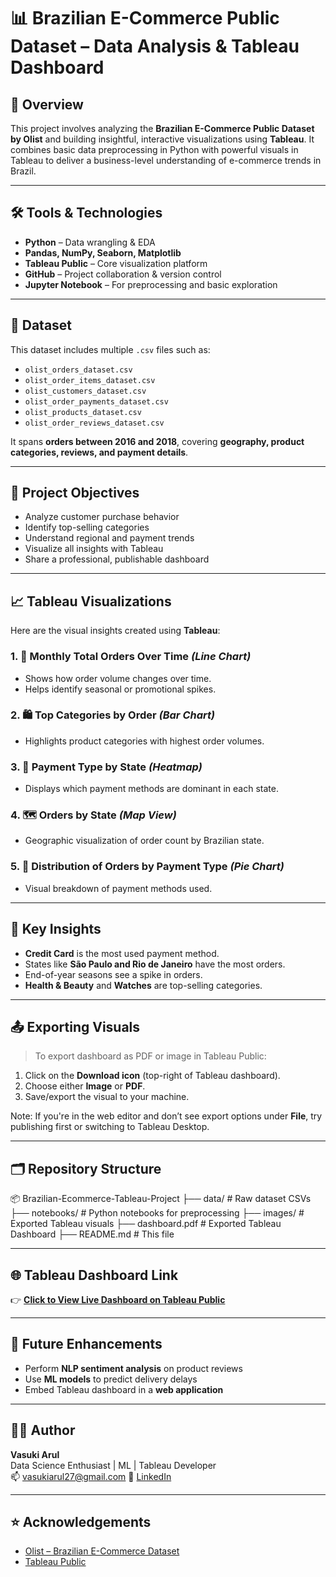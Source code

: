# 📊 Brazilian E-Commerce Public Dataset – Data Analysis & Tableau Dashboard


## 👋 Overview
This project involves analyzing the **Brazilian E-Commerce Public Dataset by Olist** and building insightful, interactive visualizations using **Tableau**. It combines basic data preprocessing in Python with powerful visuals in Tableau to deliver a business-level understanding of e-commerce trends in Brazil.

---

## 🛠 Tools & Technologies

- **Python** – Data wrangling & EDA
- **Pandas, NumPy, Seaborn, Matplotlib**
- **Tableau Public** – Core visualization platform
- **GitHub** – Project collaboration & version control
- **Jupyter Notebook** – For preprocessing and basic exploration

---

## 📁 Dataset

This dataset includes multiple `.csv` files such as:

- `olist_orders_dataset.csv`
- `olist_order_items_dataset.csv`
- `olist_customers_dataset.csv`
- `olist_order_payments_dataset.csv`
- `olist_products_dataset.csv`
- `olist_order_reviews_dataset.csv`

It spans **orders between 2016 and 2018**, covering **geography, product categories, reviews, and payment details**.

---

## 🎯 Project Objectives

- Analyze customer purchase behavior
- Identify top-selling categories
- Understand regional and payment trends
- Visualize all insights with Tableau
- Share a professional, publishable dashboard

---

## 📈 Tableau Visualizations

Here are the visual insights created using **Tableau**:

### 1. 📅 Monthly Total Orders Over Time *(Line Chart)*
- Shows how order volume changes over time.
- Helps identify seasonal or promotional spikes.

### 2. 🛍️ Top Categories by Order *(Bar Chart)*
- Highlights product categories with highest order volumes.

### 3. 🧾 Payment Type by State *(Heatmap)*
- Displays which payment methods are dominant in each state.

### 4. 🗺️ Orders by State *(Map View)*
- Geographic visualization of order count by Brazilian state.

### 5. 🥧 Distribution of Orders by Payment Type *(Pie Chart)*
- Visual breakdown of payment methods used.

---

## 🧠 Key Insights

- **Credit Card** is the most used payment method.
- States like **São Paulo and Rio de Janeiro** have the most orders.
- End-of-year seasons see a spike in orders.
- **Health & Beauty** and **Watches** are top-selling categories.

---

## 📤 Exporting Visuals

> To export dashboard as PDF or image in Tableau Public:

1. Click on the **Download icon** (top-right of Tableau dashboard).
2. Choose either **Image** or **PDF**.
3. Save/export the visual to your machine.

Note: If you're in the web editor and don’t see export options under **File**, try publishing first or switching to Tableau Desktop.

---

## 🗂 Repository Structure

📦 Brazilian-Ecommerce-Tableau-Project
├── data/ # Raw dataset CSVs
├── notebooks/ # Python notebooks for preprocessing
├── images/ # Exported Tableau visuals
├── dashboard.pdf # Exported Tableau Dashboard
├── README.md # This file


---

## 🌐 Tableau Dashboard Link

👉 [**Click to View Live Dashboard on Tableau Public**](https://public.tableau.com/authoring/BrazllianE-commeracepublicdataset/TopCategoriesbyOrder/Orders%20by%20Payment%20Type#1)  


---

## 📌 Future Enhancements

- Perform **NLP sentiment analysis** on product reviews
- Use **ML models** to predict delivery delays
- Embed Tableau dashboard in a **web application**

---

## 🙋‍♂️ Author

**Vasuki Arul**  
Data Science Enthusiast | ML | Tableau Developer  
📫 vasukiarul27@gmail.com
🔗 [LinkedIn](https://www.linkedin.com/posts/vasuki27_tableau-dataanalytics-dataviz-activity-7329174677451345920-t5is?utm_source=share&utm_medium=member_desktop&rcm=ACoAAFWofHABP5vZ1q4SVksdeQ_qxpl9ilnOKXM)

---

## ⭐ Acknowledgements

- [Olist – Brazilian E-Commerce Dataset](https://www.kaggle.com/datasets/olistbr/brazilian-ecommerce)
- [Tableau Public](https://public.tableau.com/)

